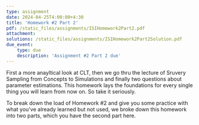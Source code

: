 ```yaml
---
type: assignment
date: 2024-04-25T4:00:00+4:30
title: 'Homework #2 Part 2'
pdf: /static_files/assignments/ISIHomework2Part2.pdf
attachment: 
solutions: /static_files/assignments/ISIHomework2Part2Solution.pdf
due_event: 
    type: due
    description: 'Assignment #2 Part 2 due'
---
```

First a more anayltical look at CLT, then we go thru the lecture of Sruvery Sampling from Concepts to Simulations and finally two questions about parameter estimations.
This homework lays the foundations for every single thing you will learn from now on. So take it seriously. 

To break down the load of Homework #2 and give you some practice with what you've already learned but not used, we broke down this homework into two parts, which you have the second part here. 
